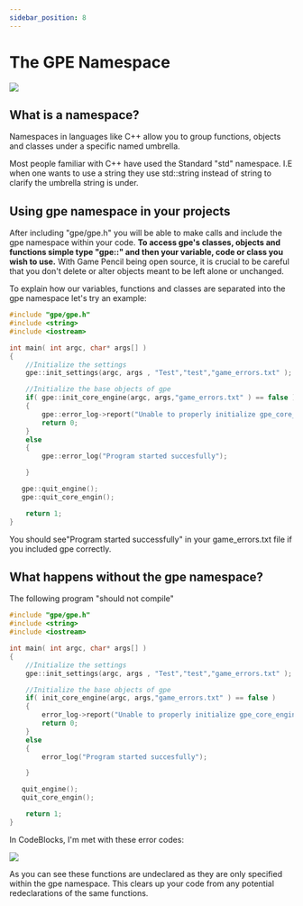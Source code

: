 ```yaml
---
sidebar_position: 8
---
```


# The GPE Namespace

![](https://docs.gamepencil.net/wp-content/uploads/sites/6/2021/03/image_2021-03-06_093032.png)

What is a namespace?
--------------------

Namespaces in languages like C++ allow you to group functions, objects and classes under a specific named umbrella. 

Most people familiar with C++ have used the Standard "std" namespace. I.E when one wants to use a string they use std::string instead of string to clarify the umbrella string is under.

Using gpe namespace in your projects
------------------------------------

After including "gpe/gpe.h" you will be able to make calls and include the gpe namespace within your code. **To access gpe's classes, objects and functions simple type "gpe::" and then your variable, code or class you wish to use.** With Game Pencil being open source, it is crucial to be careful that you don't delete or alter objects meant to be left alone or unchanged.

To explain how our variables, functions and classes are separated into the gpe namespace let's try an example:

```cpp
#include "gpe/gpe.h"
#include <string>
#include <iostream>

int main( int argc, char* args[] )
{
    //Initialize the settings
    gpe::init_settings(argc, args , "Test","test","game_errors.txt" );

    //Initialize the base objects of gpe
    if( gpe::init_core_engine(argc, args,"game_errors.txt" ) == false )
    {
        gpe::error_log->report("Unable to properly initialize gpe_core_engine!\n");
        return 0;
    }
    else
    {
        gpe::error_log("Program started succesfully");

    }

   gpe::quit_engine();
   gpe::quit_core_engin();

    return 1;
}
```

You should see"Program started successfully" in your game_errors.txt file if you included gpe correctly. 

What happens without the gpe namespace?
---------------------------------------

The following program "should not compile"

```cpp
#include "gpe/gpe.h"
#include <string>
#include <iostream>

int main( int argc, char* args[] )
{
    //Initialize the settings
    gpe::init_settings(argc, args , "Test","test","game_errors.txt" );

    //Initialize the base objects of gpe
    if( init_core_engine(argc, args,"game_errors.txt" ) == false )
    {
        error_log->report("Unable to properly initialize gpe_core_engine!\n");
        return 0;
    }
    else
    {
        error_log("Program started succesfully");

    }

   quit_engine();
   quit_core_engin();

    return 1;
}
```

In CodeBlocks, I'm met with these error codes:

![](https://docs.gamepencil.net/wp-content/uploads/sites/6/2021/03/image_2021-03-06_111945.png)

As you can see these functions are undeclared as they are only specified within the gpe namespace. This clears up your code from any potential redeclarations of the same functions.
